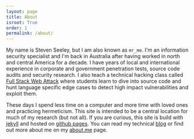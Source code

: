 ```yaml
---
layout: page
title: About
isroot: True
order: 1
permalink: /about/
---
```


My name is Steven Seeley, but I am also known as `mr_me`. I'm an information security specialist and I'm back in Australia after having worked in north and central America for a decade. I have years of local and international experience in corporate and government penetration tests, source code audits and security research. I also teach a technical hacking class called [Full Stack Web Attack](/training) where students learn to dive into source code and hunt language specific edge cases to detect high impact vulnerabilities and exploit them.

These days I spend less time on a computer and more time with loved ones and practicing hermeticism. This site is intended to be a central location for much of my research (but not all). If you are curious, this site is build with <a href="https://jekyllrb.com/" target="_blank">jekyll</a> and hosted on <a href="https://pages.github.com/" target="_blank">github pages</a>. You can read my technical <a href="/blog">blog</a> or find out more about me on my <a href="https://about.me/steven.seeley" target="_blank">about.me</a> page.
